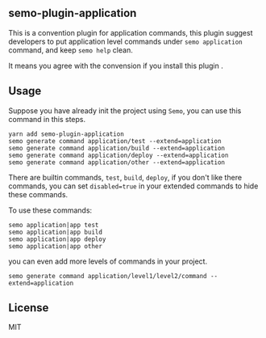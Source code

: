 semo-plugin-application
------------------------

This is a convention plugin for application commands, this plugin suggest developers to put application level commands under `semo application` command, and keep `semo help` clean.

It means you agree with the convension if you install this plugin .

## Usage

Suppose you have already init the project using `Semo`, you can use this command in this steps.

```
yarn add semo-plugin-application
semo generate command application/test --extend=application
semo generate command application/build --extend=application
semo generate command application/deploy --extend=application
semo generate command application/other --extend=application
```

There are builtin commands, `test`, `build`, `deploy`, if you don't like there commands, you can set `disabled=true` in your extended commands to hide these commands.

To use these commands:

```
semo application|app test
semo application|app build
semo application|app deploy
semo application|app other
```

you can even add more levels of commands in your project.

```
semo generate command application/level1/level2/command --extend=application
```

## License

MIT